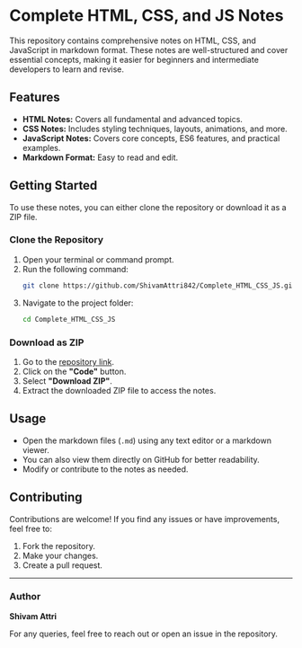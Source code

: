 # Complete HTML, CSS, and JS Notes

This repository contains comprehensive notes on HTML, CSS, and JavaScript in markdown format. These notes are well-structured and cover essential concepts, making it easier for beginners and intermediate developers to learn and revise.

## Features

- **HTML Notes:** Covers all fundamental and advanced topics.
- **CSS Notes:** Includes styling techniques, layouts, animations, and more.
- **JavaScript Notes:** Covers core concepts, ES6 features, and practical examples.
- **Markdown Format:** Easy to read and edit.

## Getting Started

To use these notes, you can either clone the repository or download it as a ZIP file.

### Clone the Repository

1. Open your terminal or command prompt.
2. Run the following command:
   ```bash
   git clone https://github.com/ShivamAttri842/Complete_HTML_CSS_JS.git
   ```
3. Navigate to the project folder:
   ```bash
   cd Complete_HTML_CSS_JS
   ```

### Download as ZIP

1. Go to the [repository link](https://github.com/ShivamAttri842/Complete_HTML_CSS_JS.git).
2. Click on the **"Code"** button.
3. Select **"Download ZIP"**.
4. Extract the downloaded ZIP file to access the notes.

## Usage

- Open the markdown files (`.md`) using any text editor or a markdown viewer.
- You can also view them directly on GitHub for better readability.
- Modify or contribute to the notes as needed.

## Contributing

Contributions are welcome! If you find any issues or have improvements, feel free to:

1. Fork the repository.
2. Make your changes.
3. Create a pull request.

---

### Author

**Shivam Attri**

For any queries, feel free to reach out or open an issue in the repository.
